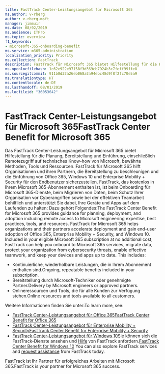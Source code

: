 ```yaml
---
title: FastTrack Center-Leistungsangebot für Microsoft 365
ms.author: v-rberg
author: v-rberg-msft
manager: jimmuir
ms.date: 08/02/2019
ms.audience: ITPro
ms.topic: overview
f1_keywords:
- microsoft-365-onboarding-benefit
ms.service: m365-administration
localization_priority: Priority
ms.collection: FastTrack
description: FastTrack für Microsoft 365 bietet Hilfestellung für die Planung, Bereitstellung und Einführung, einschließlich Remotezugriff auf technisches Know-how von Microsoft, bewährte Methoden, Tools und Ressourcen. FastTrack für Microsoft 365 hilft Organisationen und ihren Partnern, die Bereitstellung zu beschleunigen und die Einführung von Office 365, Windows 10 und Enterprise Mobility + Security für den Endbenutzer sicherzustellen.
ms.openlocfilehash: 1c62e922e97158f3d369cb7924b3c7feff99ffe8
ms.sourcegitcommit: 911b0d32a26eb068a2a94ebc48d9f8f2fc70e5a9
ms.translationtype: HT
ms.contentlocale: de-DE
ms.lasthandoff: 08/01/2019
ms.locfileid: "36053642"
---
```

# <a name="fasttrack-center-benefit-for-microsoft-365"></a><span data-ttu-id="d32d3-104">FastTrack Center-Leistungsangebot für Microsoft 365</span><span class="sxs-lookup"><span data-stu-id="d32d3-104">FastTrack Center Benefit for Microsoft 365</span></span>

<span data-ttu-id="d32d3-p102">Das FastTrack Center-Leistungsangebot für Microsoft 365 bietet Hilfestellung für die Planung, Bereitstellung und Einführung, einschließlich Remotezugriff auf technisches Know-how von Microsoft, bewährte Methoden, Tools und Ressourcen. FastTrack für Microsoft 365 hilft Organisationen und ihren Partnern, die Bereitstellung zu beschleunigen und die Einführung von Office 365, Windows 10 und Enterprise Mobility + Security für den Endbenutzer sicherzustellen. FastTrack, das kostenlos in Ihrem Microsoft 365-Abonnement enthalten ist, ist beim Onboarding für Microsoft 365-Dienste, beim Migrieren von Daten, beim Schutz Ihrer Organisation vor Cyberangriffen sowie bei der effektiven Teamarbeit behilflich und unterstützt Sie dabei, Ihre Geräte und Apps auf dem Laufenden zu halten: Dazu gehört Folgendes:</span><span class="sxs-lookup"><span data-stu-id="d32d3-p102">The FastTrack Center Benefit for Microsoft 365 provides guidance for planning, deployment, and adoption including remote access to Microsoft engineering expertise, best practices, tools, and resources. FastTrack for Microsoft 365 helps organizations and their partners accelerate deployment and gain end-user adoption of Office 365, Enterprise Mobility + Security, and Windows 10. Included in your eligible Microsoft 365 subscription at no additional cost, FastTrack can help you onboard to Microsoft 365 services, migrate data, protect your organization from cybersecurity threats, enable effective teamwork, and keep your devices and apps up to date. This includes:</span></span>

- <span data-ttu-id="d32d3-109">Kontinuierliche, wiederholbare Leistungen, die in Ihrem Abonnement enthalten sind.</span><span class="sxs-lookup"><span data-stu-id="d32d3-109">Ongoing, repeatable benefits included in your subscription.</span></span>
- <span data-ttu-id="d32d3-110">Bereitstellung durch Microsoft-Techniker oder genehmigte Partner.</span><span class="sxs-lookup"><span data-stu-id="d32d3-110">Delivery by Microsoft engineers or approved partners.</span></span>
- <span data-ttu-id="d32d3-111">Onlineressourcen und Tools, die für alle Kunden zur Verfügung stehen.</span><span class="sxs-lookup"><span data-stu-id="d32d3-111">Online resources and tools available to all customers.</span></span>
  
<span data-ttu-id="d32d3-112">Weitere Informationen finden Sie unter:</span><span class="sxs-lookup"><span data-stu-id="d32d3-112">To learn more, see:</span></span>

- [<span data-ttu-id="d32d3-113">FastTrack Center-Leistungsangebot für Office 365</span><span class="sxs-lookup"><span data-stu-id="d32d3-113">FastTrack Center Benefit for Office 365</span></span>](O365-fasttrack-benefit-for-office-365.md) 
- [<span data-ttu-id="d32d3-114">FastTrack Center-Leistungsangebot für Enterprise Mobility + Security</span><span class="sxs-lookup"><span data-stu-id="d32d3-114">FastTrack Center Benefit for Enterprise Mobility + Security</span></span>](EMS-fasttrack-benefit-for-EMS.md)
- <span data-ttu-id="d32d3-115">[FastTrack Center-Leistungsangebot für Windows 10](Win-10-fasttrack-benefit-for-Windows-10.md)Sie können sich die FastTrack-Dienste ansehen und [Hilfe](https://go.microsoft.com/fwlink/p/?LinkId=2003903) von FastTrack anfordern.</span><span class="sxs-lookup"><span data-stu-id="d32d3-115">[FastTrack Center Benefit for Windows 10](Win-10-fasttrack-benefit-for-Windows-10.md) You can also explore FastTrack services and [request assistance](https://go.microsoft.com/fwlink/p/?LinkId=2003903) from FastTrack today.</span></span>

<span data-ttu-id="d32d3-116">FastTrack ist Ihr Partner für erfolgreiches Arbeiten mit Microsoft 365.</span><span class="sxs-lookup"><span data-stu-id="d32d3-116">FastTrack is your partner for Microsoft 365 success.</span></span>
  
  

 